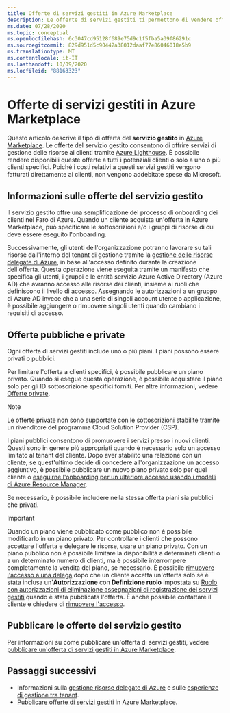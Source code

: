 ```yaml
---
title: Offerte di servizi gestiti in Azure Marketplace
description: Le offerte di servizi gestiti ti permettono di vendere offerte di gestione delle risorse ai clienti di Azure Marketplace.
ms.date: 07/28/2020
ms.topic: conceptual
ms.openlocfilehash: 6c3047cd95128f689e75d9c1f5fba5a39f86291c
ms.sourcegitcommit: 829d951d5c90442a38012daaf77e86046018e5b9
ms.translationtype: MT
ms.contentlocale: it-IT
ms.lasthandoff: 10/09/2020
ms.locfileid: "88163323"
---
```

# <a name="managed-service-offers-in-azure-marketplace"></a>Offerte di servizi gestiti in Azure Marketplace

Questo articolo descrive il tipo di offerta del **servizio gestito** in [Azure Marketplace](https://azuremarketplace.microsoft.com). Le offerte del servizio gestito consentono di offrire servizi di gestione delle risorse ai clienti tramite [Azure Lighthouse](../overview.md). È possibile rendere disponibili queste offerte a tutti i potenziali clienti o solo a uno o più clienti specifici. Poiché i costi relativi a questi servizi gestiti vengono fatturati direttamente ai clienti, non vengono addebitate spese da Microsoft.

## <a name="understand-managed-service-offers"></a>Informazioni sulle offerte del servizio gestito

Il servizio gestito offre una semplificazione del processo di onboarding dei clienti nel Faro di Azure. Quando un cliente acquista un'offerta in Azure Marketplace, può specificare le sottoscrizioni e/o i gruppi di risorse di cui deve essere eseguito l'onboarding.

Successivamente, gli utenti dell'organizzazione potranno lavorare su tali risorse dall'interno del tenant di gestione tramite la [gestione delle risorse delegate di Azure](azure-delegated-resource-management.md), in base all'accesso definito durante la creazione dell'offerta. Questa operazione viene eseguita tramite un manifesto che specifica gli utenti, i gruppi e le entità servizio Azure Active Directory (Azure AD) che avranno accesso alle risorse dei clienti, insieme ai ruoli che definiscono il livello di accesso. Assegnando le autorizzazioni a un gruppo di Azure AD invece che a una serie di singoli account utente o applicazione, è possibile aggiungere o rimuovere singoli utenti quando cambiano i requisiti di accesso.

## <a name="public-and-private-offers"></a>Offerte pubbliche e private

Ogni offerta di servizi gestiti include uno o più piani. I piani possono essere privati o pubblici.

Per limitare l'offerta a clienti specifici, è possibile pubblicare un piano privato. Quando si esegue questa operazione, è possibile acquistare il piano solo per gli ID sottoscrizione specifici forniti. Per altre informazioni, vedere [Offerte private](../../marketplace/private-offers.md).

> [!NOTE]
> Le offerte private non sono supportate con le sottoscrizioni stabilite tramite un rivenditore del programma Cloud Solution Provider (CSP).

I piani pubblici consentono di promuovere i servizi presso i nuovi clienti. Questi sono in genere più appropriati quando è necessario solo un accesso limitato al tenant del cliente. Dopo aver stabilito una relazione con un cliente, se quest'ultimo decide di concedere all'organizzazione un accesso aggiuntivo, è possibile pubblicare un nuovo piano privato solo per quel cliente o [eseguirne l'onboarding per un ulteriore accesso usando i modelli di Azure Resource Manager](../how-to/onboard-customer.md).

Se necessario, è possibile includere nella stessa offerta piani sia pubblici che privati.

> [!IMPORTANT]
> Quando un piano viene pubblicato come pubblico non è possibile modificarlo in un piano privato. Per controllare i clienti che possono accettare l'offerta e delegare le risorse, usare un piano privato. Con un piano pubblico non è possibile limitare la disponibilità a determinati clienti o a un determinato numero di clienti, ma è possibile interrompere completamente la vendita del piano, se necessario. È possibile [rimuovere l'accesso a una delega](../how-to/remove-delegation.md) dopo che un cliente accetta un'offerta solo se è stata inclusa un'**Autorizzazione** con **Definizione ruolo** impostata su [Ruolo con autorizzazioni di eliminazione assegnazioni di registrazione dei servizi gestiti](../../role-based-access-control/built-in-roles.md#managed-services-registration-assignment-delete-role) quando è stata pubblicata l'offerta. È anche possibile contattare il cliente e chiedere di [rimuovere l'accesso](../how-to/view-manage-service-providers.md#add-or-remove-service-provider-offers).

## <a name="publish-managed-service-offers"></a>Pubblicare le offerte del servizio gestito

Per informazioni su come pubblicare un'offerta di servizi gestiti, vedere [pubblicare un'offerta di servizi gestiti in Azure Marketplace](../how-to/publish-managed-services-offers.md).

## <a name="next-steps"></a>Passaggi successivi

- Informazioni sulla [gestione risorse delegate di Azure](azure-delegated-resource-management.md) e sulle [esperienze di gestione tra tenant](cross-tenant-management-experience.md).
- [Pubblicare offerte di servizi gestiti](../how-to/publish-managed-services-offers.md) in Azure Marketplace.
